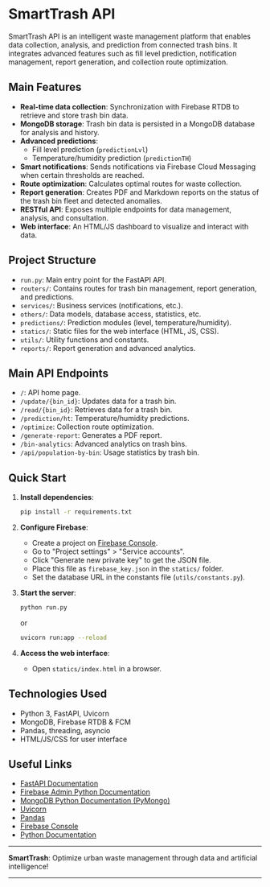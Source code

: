# SmartTrash API

SmartTrash API is an intelligent waste management platform that enables data collection, analysis, and prediction from connected trash bins. It integrates advanced features such as fill level prediction, notification management, report generation, and collection route optimization.

## Main Features

- **Real-time data collection**: Synchronization with Firebase RTDB to retrieve and store trash bin data.
- **MongoDB storage**: Trash bin data is persisted in a MongoDB database for analysis and history.
- **Advanced predictions**:
  - Fill level prediction (`predictionLvl`)
  - Temperature/humidity prediction (`predictionTH`)
- **Smart notifications**: Sends notifications via Firebase Cloud Messaging when certain thresholds are reached.
- **Route optimization**: Calculates optimal routes for waste collection.
- **Report generation**: Creates PDF and Markdown reports on the status of the trash bin fleet and detected anomalies.
- **RESTful API**: Exposes multiple endpoints for data management, analysis, and consultation.
- **Web interface**: An HTML/JS dashboard to visualize and interact with data.

## Project Structure

- `run.py`: Main entry point for the FastAPI API.
- `routers/`: Contains routes for trash bin management, report generation, and predictions.
- `services/`: Business services (notifications, etc.).
- `others/`: Data models, database access, statistics, etc.
- `predictions/`: Prediction modules (level, temperature/humidity).
- `statics/`: Static files for the web interface (HTML, JS, CSS).
- `utils/`: Utility functions and constants.
- `reports/`: Report generation and advanced analytics.

## Main API Endpoints

- `/`: API home page.
- `/update/{bin_id}`: Updates data for a trash bin.
- `/read/{bin_id}`: Retrieves data for a trash bin.
- `/prediction/ht`: Temperature/humidity predictions.
- `/optimize`: Collection route optimization.
- `/generate-report`: Generates a PDF report.
- `/bin-analytics`: Advanced analytics on trash bins.
- `/api/population-by-bin`: Usage statistics by trash bin.

## Quick Start

1. **Install dependencies**:
   ```sh
   pip install -r requirements.txt
   ```

2. **Configure Firebase**:
   - Create a project on [Firebase Console](https://console.firebase.google.com/).
   - Go to "Project settings" > "Service accounts".
   - Click "Generate new private key" to get the JSON file.
   - Place this file as `firebase_key.json` in the `statics/` folder.
   - Set the database URL in the constants file (`utils/constants.py`).

3. **Start the server**:
   ```sh
   python run.py
   ```
   or
   ```sh
   uvicorn run:app --reload
   ```

4. **Access the web interface**:
   - Open `statics/index.html` in a browser.

## Technologies Used

- Python 3, FastAPI, Uvicorn
- MongoDB, Firebase RTDB & FCM
- Pandas, threading, asyncio
- HTML/JS/CSS for user interface


## Useful Links

- [FastAPI Documentation](https://fastapi.tiangolo.com/)
- [Firebase Admin Python Documentation](https://firebase.google.com/docs/admin/setup)
- [MongoDB Python Documentation (PyMongo)](https://pymongo.readthedocs.io/en/stable/)
- [Uvicorn](https://www.uvicorn.org/)
- [Pandas](https://pandas.pydata.org/docs/)
- [Firebase Console](https://console.firebase.google.com/)
- [Python Documentation](https://docs.python.org/3/)

---

**SmartTrash**: Optimize urban waste management through data and artificial intelligence!

---